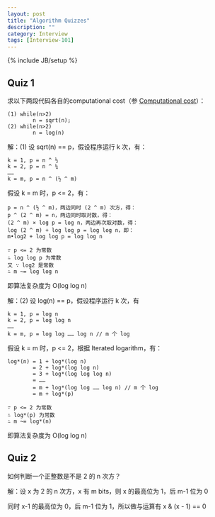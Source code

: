 ```yaml
---
layout: post
title: "Algorithm Quizzes"
description: ""
category: Interview
tags: [Interview-101]
---
```

{% include JB/setup %}

## Quiz 1

求以下两段代码各自的computational cost（参 [Computational cost](http://stackoverflow.com/questions/3127145/computational-cost)）：

	(1) while(n>2)	
			n = sqrt(n); 
	(2) while(n>2) 
			n = log(n)

解：(1) 设 sqrt(n) == p，假设程序运行 k 次，有：

	k = 1, p = n ^ ½ 
	k = 2, p = n ^ ¼ 
	…… 
	k = m, p = n ^ (½ ^ m)
 
假设 k = m 时，p <= 2，有：

	p = n ^ (½ ^ m)，两边同时 (2 ^ m) 次方，得：
	p ^ (2 ^ m) = n，两边同时取对数，得：
	(2 ^ m) × log p = log n，两边再次取对数，得：
	log (2 ^ m) + log log p = log log n，即：
	m•log2 + log log p = log log n

	∵ p <= 2 为常数
	∴ log log p 为常数
	又 ∵ log2 是常数
	∴ m ~= log log n
	
即算法复杂度为 O(log log n)

解：(2) 设 log(n) == p，假设程序运行 k 次，有 

	k = 1, p = log n 
	k = 2, p = log log n 
	…… 
	k = m, p = log log …… log n // m 个 log

假设 k = m 时，p <= 2，根据 Iterated logarithm，有：

	log*(n) = 1 + log*(log n)
			= 2 + log*(log log n)
			= 3 + log*(log log log n)
			= ……
			= m + log*(log log …… log n) // m 个 log
			= m + log*(p)

	∵ p <= 2 为常数
	∴ log*(p) 为常数
	∴ m ~= log*(n)
	
即算法复杂度为 O(log log n)

## Quiz 2

如何判断一个正整数是不是 2 的 n 次方？

解：设 x 为 2 的 n 次方，x 有 m bits，则 x 的最高位为 1，后 m-1 位为 0

同时 x-1 的最高位为 0，后 m-1 位为 1，所以做与运算有 x & (x - 1) == 0


